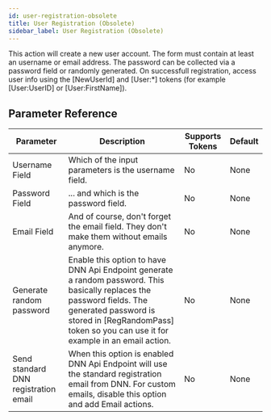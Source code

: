 ```yaml
---
id: user-registration-obsolete
title: User Registration (Obsolete)
sidebar_label: User Registration (Obsolete)
---
```



This action will create a new user account. The form must contain at least an username or email address. The password can be collected via a password field or randomly generated. On successfull registration, access user info using the [NewUserId] and [User:*] tokens (for example [User:UserID] or [User:FirstName]).

## Parameter Reference
| Parameter | Description | Supports Tokens | Default |
| -- | -- | -- | -- |
| Username Field | Which of the input parameters is the username field. | No | None |
| Password Field | ... and which is the password field. | No | None |
| Email Field | And of course, don't forget the email field. They don't make them without emails anymore. | No | None |
| Generate random password | Enable this option to have DNN Api Endpoint generate a random password. This basically replaces the password fields. The generated password is stored in [RegRandomPass] token so you can use it for example in an email action. | No | None |
| Send standard DNN registration email | When this option is enabled DNN Api Endpoint will use the standard registration email from DNN. For custom emails, disable this option and add Email actions. | No | None |
